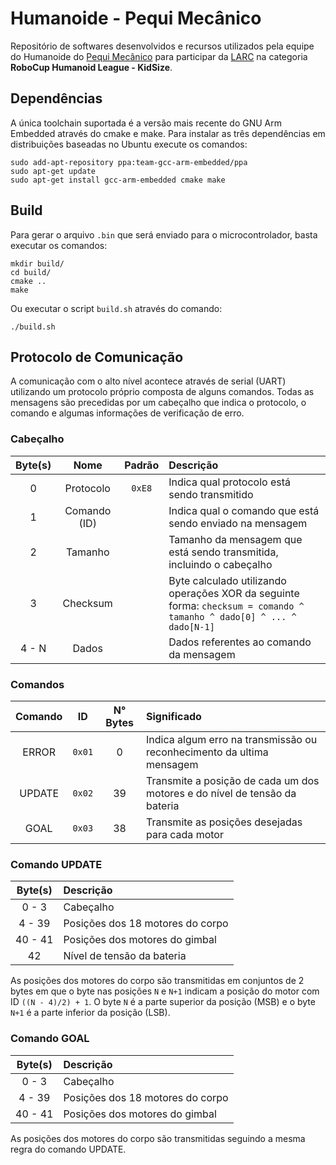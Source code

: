 # Humanoide - Pequi Mecânico

Repositório de softwares desenvolvidos e recursos utilizados pela equipe do Humanoide do [Pequi Mecânico](https://pequimecanico.com/) para participar da [LARC](http://www.cbrobotica.org/) na categoria **RoboCup Humanoid League - KidSize**.

## Dependências

A única toolchain suportada é a versão mais recente do GNU Arm Embedded através do cmake e make. Para instalar as três dependências em distribuições baseadas no Ubuntu execute os comandos:

```
sudo add-apt-repository ppa:team-gcc-arm-embedded/ppa
sudo apt-get update
sudo apt-get install gcc-arm-embedded cmake make
```

## Build

Para gerar o arquivo `.bin` que será enviado para o microcontrolador, basta executar os comandos:

```
mkdir build/
cd build/
cmake ..
make
```

Ou executar o script `build.sh` através do comando:

```
./build.sh
```

## Protocolo de Comunicação

A comunicação com o alto nível acontece através de serial (UART) utilizando um protocolo próprio composta de alguns comandos. Todas as mensagens são precedidas por um cabeçalho que indica o protocolo, o comando e algumas informações de verificação de erro.

### Cabeçalho

| Byte(s) | Nome | Padrão | Descrição |
|:---:|:---:|:---:|:---|
| 0 | Protocolo | `0xE8` | Indica qual protocolo está sendo transmitido |
| 1 | Comando (ID) | | Indica qual o comando que está sendo enviado na mensagem |
| 2 | Tamanho | | Tamanho da mensagem que está sendo transmitida, incluindo o cabeçalho |
| 3 | Checksum | | Byte calculado utilizando operações XOR da seguinte forma: `checksum = comando ^ tamanho ^ dado[0] ^ ... ^ dado[N-1]` |
| 4 - N | Dados | | Dados referentes ao comando da mensagem |

### Comandos

| Comando | ID | N° Bytes | Significado |
|:---:|:---:|:---:|:---|
| ERROR | `0x01` | 0 | Indica algum erro na transmissão ou reconhecimento da ultima mensagem |
| UPDATE | `0x02` | 39 | Transmite a posição de cada um dos motores e do nível de tensão da bateria |
| GOAL | `0x03` | 38 | Transmite as posições desejadas para cada motor |

### Comando UPDATE

| Byte(s) | Descrição |
|:---:|:---|
| 0 - 3| Cabeçalho |
| 4 - 39 | Posições dos 18 motores do corpo |
| 40 - 41 | Posições dos motores do gimbal |
| 42 | Nível de tensão da bateria |

As posições dos motores do corpo são transmitidas em conjuntos de 2 bytes em que o byte nas posições `N` e `N+1` indicam a posição do motor com ID `((N - 4)/2) + 1`. O byte `N` é a parte superior da posição (MSB) e o byte `N+1` é a parte inferior da posição (LSB).

### Comando GOAL

| Byte(s) | Descrição |
|:---:|:---|
| 0 - 3| Cabeçalho |
| 4 - 39 | Posições dos 18 motores do corpo |
| 40 - 41 | Posições dos motores do gimbal |

As posições dos motores do corpo são transmitidas seguindo a mesma regra do comando UPDATE.

